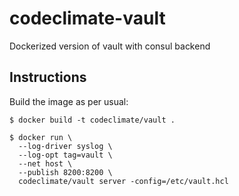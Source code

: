 # codeclimate-vault

Dockerized version of vault with consul backend

## Instructions

Build the image as per usual:

```console
$ docker build -t codeclimate/vault .
```

```console
$ docker run \
  --log-driver syslog \
  --log-opt tag=vault \
  --net host \
  --publish 8200:8200 \
  codeclimate/vault server -config=/etc/vault.hcl
```
